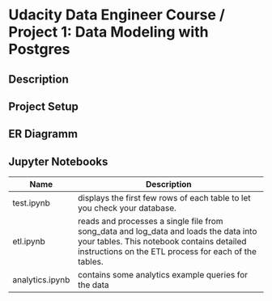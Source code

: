 # Udacity Data Engineer Course / Project 1: Data Modeling with Postgres

## Description

## Project Setup

## ER Diagramm

## Jupyter Notebooks
| Name                      	| Description                                                    	|
|---------------------------	|----------------------------------------------------------------	|
| test.ipynb                   	| displays the first few rows of each table to let you check your database. |
| etl.ipynb                     | reads and processes a single file from song_data and log_data and loads the data into your tables. This notebook contains detailed instructions on the ETL process for each of the tables.  	    |
| analytics.ipynb           	| contains some analytics example queries for the data              	|
